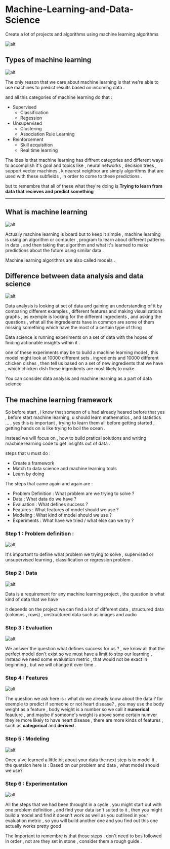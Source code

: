 # Machine-Learning-and-Data-Science
Create a lot of projects and algorithms using machine learning algorithms

![alt](images/scr4.png)

## Types of machine learning
![alt](images/scr2.png)


The only reason that we care about machine learning is that we're able to use machines to predict results based on incoming data .

and all this categories of machine learning do that :

* Supervised
    * Classification
    * Regession
* Unsupervised
    * Clustering
    * Association Rule Learning
* Reinforcement
    * Skill acquisition
    * Real time learning 



The idea is that machine learning has diffrent categories and different ways to accomplish it's goal and topics like , neural networks , decision trees , support vector machines , k nearest neighbor are simply algorithms that are used with these subfields , in order to come to these predictions .

but to remembre that all of these what they're doing is **Trying to learn from data that recieves and predict something** 

---

## What is machine learning

![alt](images/scr3.png)


Actually machine learning is board but to keep it simple , machine learning is using an algorithm or computer , program to learn about different patterns in data , and then taking that algorithm and what it's learned to make predictions about the future using similar data .

Machine learning algorithms are also called models .

## Difference between data analysis and data science 

![alt](images/scr1.png)


Data analysis is looking at set of data and gaining an understanding of it by comparing different  examples , different features and making visualizations graphs , as exemple is looking for the different ingredients , and asking the questions , what all the ingredeients have in common are some of them missing something which have the most of a certain type of thing 


Data science is running experiments on a set of data with the hopes of finding actionable insights within it .

one of these experiments may be to build a machine learning model , this model might look at 10000 different sets . ingredients and 10000 different chicken dishes , then tell us based on a set of new ingredients that we have , which chicken dish these ingredients are most likely to make .

You can consider data analysis and machine learning as a part of data science 


## The machine learning framework

So before start , i know that someon  of u had already heared before that yes , before start machine learning, u should learn mathematics , and statistics ... , yes this is important , trying to learn them all before getting started , getting hands on is like trying to boil the ocean .

Instead we will focus on , how to build pratical solutions and writing machine learning code to get insights out of data .

steps that u must do :

* Create a framework
* Match to data science and machine learning tools
* Learn by doing 

The steps that came again and again are :

* Problem Definition : What problem are we trying to solve ?
* Data : What data do we have ?
* Evaluation : What defines success ?
* Features : What features of model should we use ?
* Modeling : What kind of model should we use ?
* Experiments : What have we tried / what else can we try ?


### Step 1 : Problem definition :
![alt](images/scr6.png)


It's important to define what problem we trying to solve , supervised or unsupervised learning , classification or regression problem .

### Step 2 : Data
![alt](images/scr5.png)

Data is a requirement for any machine learning project , the question is what kind of data that we have 

it depends on the project we can find a lot of different data , structured data (columns , rows) , unstructured data such as images and audio 

### Step 3 : Evaluation 
![alt](images/scr7.png)


We answer the question what defines success for us ? , we know all that the perfect model don't exist so we must have a limit to stop our learning ,  instead we need some evaluation metric , that would not be exact in beginning , but we will change it over time .

### Step 4 : Features
![alt](images/scr8.png)


The question we ask here is : what do we already know about the data ?
for exemple to predict if someone or not heart disease? , you may use the body weight as a feature , body weight is a number so we call it **numerical** feauture , and maybe if someone's weight is above some certain numver they're more likely to have heart disease , there are more kinds of features , such as **categorical** and **derived** .

### Step 5 : Modeling
![alt](images/scr9.png)


Once u've learned a little bit about your data the next step is to model it , the quetsion here is : Based on our problem and data , what model should we use?


### Step 6 : Experimentation
![alt](images/scr10.png)


All the steps that we had been throught in a cycle , you might start out with one problem definition , and find your data isn't suited to it , then you might build a model and find it doesn't work as well as you outlined in your evaluation metric , so you will build another one and you find out this one actually works pretty good 

The Important to remembre is that those steps , don't need to bes followed in order , not are they set in stone , consider them a rough guide .



